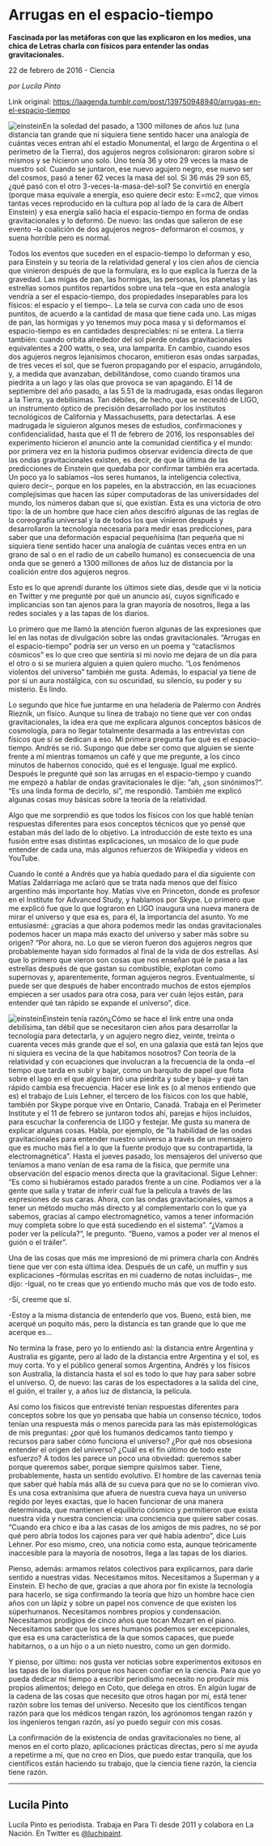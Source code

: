 # Arrugas en el espacio-tiempo

**Fascinada por las metáforas con que las explicaron en los medios, una chica de Letras charla con físicos para entender las ondas gravitacionales.**

22 de febrero de 2016 - Ciencia

_por Lucila Pinto_

Link original: https://laagenda.tumblr.com/post/139750948940/arrugas-en-el-espacio-tiempo

![einstein](https://64.media.tumblr.com/9b5262d1e81b94c0e6a3743868a2b1e5/tumblr_inline_pk04gyC0io1t6q87u_500.jpg)En la soledad del pasado, a 1300 millones de años luz (una distancia tan grande que ni siquiera tiene sentido hacer una analogía de cuántas veces entran ahí el estadio Monumental, el largo de Argentina o el perímetro de la Tierra), dos agujeros negros colisionaron: giraron sobre sí mismos y se hicieron uno solo. Uno tenía 36 y otro 29 veces la masa de nuestro sol. Cuando se juntaron, ese nuevo agujero negro, ese nuevo ser del cosmos, pasó a tener 62 veces la masa del sol. Si 36 más 29 son 65, ¿qué pasó con el otro 3-veces-la-masa-del-sol? Se convirtió en energía (porque masa equivale a energía, eso quiere decir esto: E=mc2, que vimos tantas veces reproducido en la cultura pop al lado de la cara de Albert Einstein) y esa energía salió hacia el espacio-tiempo en forma de ondas gravitacionales y lo deformó. De nuevo: las ondas que salieron de ese evento –la coalición de dos agujeros negros– deformaron el cosmos, y suena horrible pero es normal. 


Todos los eventos que suceden en el espacio-tiempo lo deforman y eso, para Einstein y su teoría de la relatividad general y los cien años de ciencia que vinieron después de que la formulara, es lo que explica la fuerza de la gravedad. Las migas de pan, las hormigas, las personas, los planetas y las estrellas somos puntitos repartidos sobre una tela –que en esta analogía vendría a ser el espacio-tiempo, dos propiedades inseparables para los físicos: el espacio y el tiempo–. La tela se curva con cada uno de esos puntitos, de acuerdo a la cantidad de masa que tiene cada uno. Las migas de pan, las hormigas y yo tenemos muy poca masa y si deformamos el espacio-tiempo es en cantidades despreciables: ni se entera. La tierra también: cuando orbita alrededor del sol pierde ondas gravitacionales equivalentes a 200 watts, o sea, una lamparita. En cambio, cuando esos dos agujeros negros lejanísimos chocaron, emitieron esas ondas sarpadas, de tres veces el sol, que se fueron propagando por el espacio, arrugándolo, y, a medida que avanzaban, debilitándose, como cuando tiramos una piedrita a un lago y las olas que provoca se van apagando. El 14 de septiembre del año pasado, a las 5.51 de la madrugada, esas ondas llegaron a la Tierra, ya debilísimas. Tan débiles, de hecho, que se necesitó de LIGO, un instrumento óptico de precisión desarrollado por los institutos tecnológicos de California y Massachusetts, para detectarlas. A ese madrugada le siguieron algunos meses de estudios, confirmaciones y confidencialidad, hasta que el 11 de febrero de 2016, los responsables del experimento hicieron el anuncio ante la comunidad científica y el mundo: por primera vez en la historia pudimos observar evidencia directa de que las ondas gravitacionales existen, es decir, de que la última de las predicciones de Einstein que quedaba por confirmar también era acertada. Un poco ya lo sabíamos –los seres humanos, la inteligencia colectiva, quiero decir–, porque en los papeles, en la abstracción, en las ecuaciones complejísimas que hacen las súper computadoras de las universidades del mundo, los números daban que sí, que existían. Esta es una victoria de otro tipo: la de un hombre que hace cien años descifró algunas de las reglas de la coreografía universal y la de todos los que vinieron después y desarrollaron la tecnología necesaria para medir esas predicciones, para saber que una deformación espacial pequeñísima (tan pequeña que ni siquiera tiene sentido hacer una analogía de cuántas veces entra en un grano de sal o en el radio de un cabello humano) es consecuencia de una onda que se generó a 1300 millones de años luz de distancia por la coalición entre dos agujeros negros.


Esto es lo que aprendí durante los últimos siete días, desde que vi la noticia en Twitter y me pregunté por qué un anuncio así, cuyos significado e implicancias son tan ajenos para la gran mayoría de nosotros, llega a las redes sociales y a las tapas de los diarios.


Lo primero que me llamó la atención fueron algunas de las expresiones que leí en las notas de divulgación sobre las ondas gravitacionales. “Arrugas en el espacio-tiempo” podría ser un verso en un poema y “cataclismos cósmicos” es lo que creo que sentiría si mi novio me dejara de un día para el otro o si se muriera alguien a quien quiero mucho. “Los fenómenos violentos del universo” también me gusta. Además, lo espacial ya tiene de por sí un aura nostálgica, con su oscuridad, su silencio, su poder y su misterio. Es lindo. 


Lo segundo que hice fue juntarme en una heladería de Palermo con Andrés Rieznik, un físico. Aunque su línea de trabajo no tiene que ver con ondas gravitacionales, la idea era que me explicara algunos conceptos básicos de cosmología, para no llegar totalmente desarmada a las entrevistas con físicos que sí se dedican a eso. Mi primera pregunta fue qué es el espacio-tiempo. Andrés se rió. Supongo que debe ser como que alguien se siente frente a mí mientras tomamos un café y que me pregunte, a los cinco minutos de habernos conocido, qué es el lenguaje. Igual me explicó. Después le pregunté qué son las arrugas en el espacio-tiempo y cuando me empezó a hablar de ondas gravitacionales le dije: “ah, ¿son sinónimos?”. “Es una linda forma de decirlo, sí”, me respondió. También me explicó algunas cosas muy básicas sobre la teoría de la relatividad.


Algo que me sorprendió es que todos los físicos con los que hablé tenían respuestas diferentes para esos conceptos técnicos que yo pensé que estaban más del lado de lo objetivo. La introducción de este texto es una fusión entre esas distintas explicaciones, un mosaico de lo que pude entender de cada una, más algunos refuerzos de Wikipedia y videos en YouTube. 


Cuando le conté a Andrés que ya había quedado para el día siguiente con Matías Zaldarriaga me aclaró que se trata nada menos que del físico argentino más importante hoy. Matías vive en Princeton, donde es profesor en el Institute for Advanced Study, y hablamos por Skype. Lo primero que me explicó fue que lo que lograron en LIGO inaugura una nueva manera de mirar el universo y que esa es, para él, la importancia del asunto. Yo me entusiasmé: ¿gracias a que ahora podemos medir las ondas gravitacionales podemos hacer un mapa más exacto del universo y saber más sobre su origen? “Por ahora, no. Lo que se vieron fueron dos agujeros negros que probablemente hayan sido formados al final de la vida de dos estrellas. Así que lo primero que vieron son cosas que nos enseñan qué le pasa a las estrellas después de que gastan su combustible, explotan como supernovas y, aparentemente, forman agujeros negros. Eventualmente, sí puede ser que después de haber encontrado muchos de estos ejemplos empiecen a ser usados para otra cosa, para ver cuán lejos están, para entender qué tan rápido se expande el universo”, dice.


![einstein](https://64.media.tumblr.com/9b5262d1e81b94c0e6a3743868a2b1e5/tumblr_inline_pk04gyC0io1t6q87u_500.jpg)Einstein tenía razón¿Cómo se hace el link entre una onda debilísima, tan débil que se necesitaron cien años para desarrollar la tecnología para detectarla, y un agujero negro diez, veinte, treinta o cuarenta veces más grande que el sol, en una galaxia que está tan lejos que ni siquiera es vecina de la que habitamos nosotros? Con teoría de la relatividad y con ecuaciones que involucran a la frecuencia de la onda –el tiempo que tarda en subir y bajar, como un barquito de papel que flota sobre el lago en el que alguien tiró una piedrita y sube y baja– y qué tan rápido cambia esa frecuencia. Hacer ese link es (o al menos entiendo que es) el trabajo de Luis Lehner, el tercero de los físicos con los que hablé, también por Skype porque vive en Ontario, Canadá. Trabaja en el Perimeter Institute y el 11 de febrero se juntaron todos ahí, parejas e hijos incluidos, para escuchar la conferencia de LIGO y festejar. Me gusta su manera de explicar algunas cosas. Habla, por ejemplo, de “la habilidad de las ondas gravitacionales para entender nuestro universo a través de un mensajero que es mucho más fiel a lo que la fuente produjo que su contrapartida, la electromagnética”. Hasta el jueves pasado, los mensajeros del universo que teníamos a mano venían de esa rama de la física, que permite una observación del espacio menos directa que la gravitacional. Sigue Lehner: “Es como si hubiéramos estado parados frente a un cine. Podíamos ver a la gente que salía y tratar de inferir cuál fue la película a través de las expresiones de sus caras. Ahora, con las ondas gravitacionales, vamos a tener un método mucho más directo y al complementarlo con lo que ya sabemos, gracias al campo electromagnético, vamos a tener información muy completa sobre lo que está sucediendo en el sistema”. “¿Vamos a poder ver la película?”, le pregunto. “Bueno, vamos a poder ver al menos el guión o el tráiler”. 


Una de las cosas que más me impresionó de mi primera charla con Andrés tiene que ver con esta última idea. Después de un café, un muffin y sus explicaciones –fórmulas escritas en mi cuaderno de notas incluídas–, me dijo: -Igual, no te creas que yo entiendo mucho más que vos de todo esto.   

-Sí, creeme que sí.   

-Estoy a la misma distancia de entenderlo que vos. Bueno, está bien, me acerqué un poquito más, pero la distancia es tan grande que lo que me acerque es…  

No termina la frase, pero yo lo entiendo así: la distancia entre Argentina y Australia es gigante, pero al lado de la distancia entre Argentina y el sol, es muy corta. Yo y el público general somos Argentina, Andrés y los físicos son Australia, la distancia hasta el sol es todo lo que hay para saber sobre el universo. O, de nuevo: las caras de los espectadores a la salida del cine, el guión, el trailer y, a años luz de distancia, la película.


Así como los físicos que entrevisté tenían respuestas diferentes para conceptos sobre los que yo pensaba que había un consenso técnico, todos tenían una respuesta más o menos parecida para las más epistemológicas de mis preguntas: ¿por qué los humanos dedicamos tanto tiempo y recursos para saber cómo funciona el universo? ¿Por qué nos obsesiona entender el origen del universo? ¿Cuál es el fin último de todo este esfuerzo? A todos les parece un poco una obviedad: queremos saber porque queremos saber, porque siempre quisimos saber. Tiene, probablemente, hasta un sentido evolutivo. El hombre de las cavernas tenía que saber qué había más allá de su cueva para que no se lo comieran vivo. Es una cosa extranísima que afuera de nuestra cueva haya un universo regido por leyes exactas, que lo hacen funcionar de una manera determinada, que mantienen el equilibrio cósmico y permitieron que exista nuestra vida y nuestra conciencia: una conciencia que quiere saber cosas. “Cuando era chico e iba a las casas de los amigos de mis padres, no sé por qué pero abría todos los cajones para ver qué había adentro”, dice Luis Lehner. Por eso mismo, creo, una noticia como esta, aunque teóricamente inaccesible para la mayoría de nosotros, llega a las tapas de los diarios.


Pienso, además: armamos relatos colectivos para explicarnos, para darle sentido a nuestras vidas. Necesitamos mitos. Necesitamos a Superman y a Einstein. El hecho de que, gracias a que ahora por fin existe la tecnología para hacerlo, se siga confirmando la teoría que hizo un hombre hace cien años con un lápiz y sobre un papel nos convence de que existen los súperhumanos. Necesitamos nombres propios y condensación. Necesitamos prodigios de cinco años que tocan Mozart en el piano. Necesitamos saber que los seres humanos podemos ser excepcionales, que esa es una característica de la que somos capaces, que puede habitarnos, o a un hijo o a un nieto nuestro, como un gen dormido.


Y pienso, por último: nos gusta ver noticias sobre experimentos exitosos en las tapas de los diarios porque nos hacen confiar en la ciencia. Para que yo pueda dedicar mi tiempo a escribir periodismo necesito no producir mis propios alimentos; delego en Coto, que delega en otros. En algún lugar de la cadena de las cosas que necesito que otros hagan por mí, está tener razón sobre los temas del universo. Necesito que los científicos tengan razón para que los médicos tengan razón, los agrónomos tengan razón y los ingenieros tengan razón, así yo puedo seguir con mis cosas. 


La confirmación de la existencia de ondas gravitacionales no tiene, al menos en el corto plazo, aplicaciones prácticas directas, pero sí me ayuda a repetirme a mí, que no creo en Dios, que puedo estar tranquila, que los científicos están haciendo su trabajo, que la ciencia tiene razón, la ciencia tiene razón.




---

Lucila Pinto
------------

Lucila Pinto es periodista. Trabaja en Para Ti desde 2011 y colabora en La Nación. En Twitter es [@luchipaint](http://www.twitter.com/luchipaint). 

